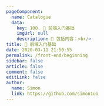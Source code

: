 ```yaml
---
pageComponent:
  name: Catalogue
  data:
    key: 100. 🚶 前端入门基础
    imgUrl: null
    description: 🍞 包括内容：<br/>
title: 🚶 前端入门基础
date: 2020-03-11 21:50:55
permalink: /front-end/beginning
sidebar: false
article: false
comment: false
editLink: false
author:
  name: Simon
  link: https://github.com/simon1uo
---
```

